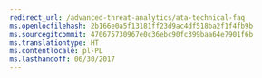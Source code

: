 ```yaml
---
redirect_url: /advanced-threat-analytics/ata-technical-faq
ms.openlocfilehash: 2b166e0a5f13181ff23d9ac4df518ba2f1f4fb9b
ms.sourcegitcommit: 470675730967e0c36ebc90fc399baa64e7901f6b
ms.translationtype: HT
ms.contentlocale: pl-PL
ms.lasthandoff: 06/30/2017
---
```

